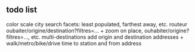 ## todo list
color scale
city search
facets: least populated, farthest away, etc.
routeur oubaiter/origine/destination?filtres=... + zoom on place, ouhabiter/origine?filtres=..., etc.
multi-destinations
add origin and destination addresses + walk/metro/bike/drive time to station and from address
